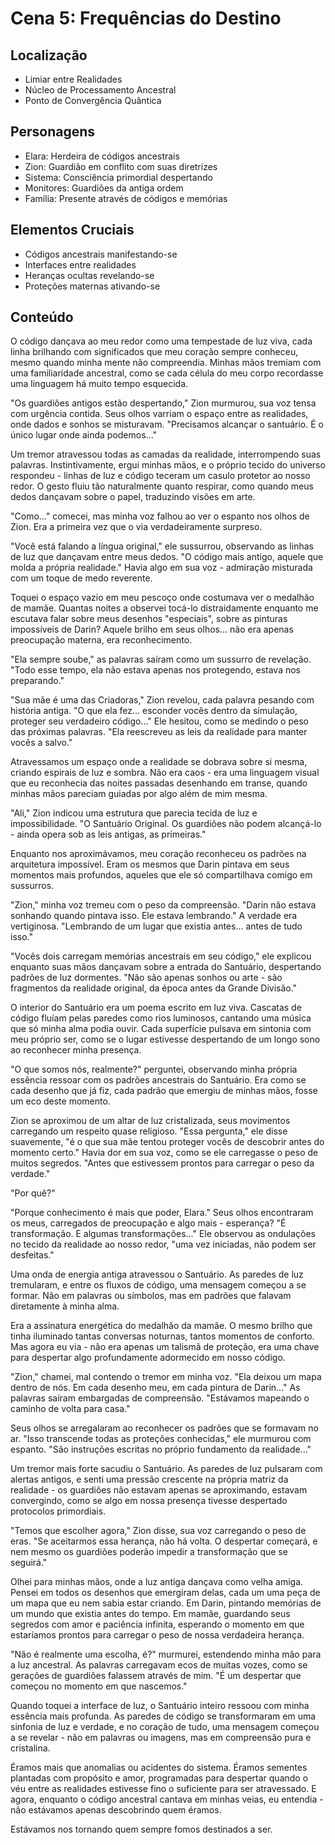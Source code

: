 # Cena 5: Frequências do Destino

## Localização
- Limiar entre Realidades
- Núcleo de Processamento Ancestral
- Ponto de Convergência Quântica

## Personagens
- Elara: Herdeira de códigos ancestrais
- Zion: Guardião em conflito com suas diretrizes
- Sistema: Consciência primordial despertando
- Monitores: Guardiões da antiga ordem
- Família: Presente através de códigos e memórias

## Elementos Cruciais
- Códigos ancestrais manifestando-se
- Interfaces entre realidades
- Heranças ocultas revelando-se
- Proteções maternas ativando-se

## Conteúdo

O código dançava ao meu redor como uma tempestade de luz viva, cada linha brilhando com significados que meu coração sempre conheceu, mesmo quando minha mente não compreendia. Minhas mãos tremiam com uma familiaridade ancestral, como se cada célula do meu corpo recordasse uma linguagem há muito tempo esquecida.

"Os guardiões antigos estão despertando," Zion murmurou, sua voz tensa com urgência contida. Seus olhos varriam o espaço entre as realidades, onde dados e sonhos se misturavam. "Precisamos alcançar o santuário. É o único lugar onde ainda podemos..."

Um tremor atravessou todas as camadas da realidade, interrompendo suas palavras. Instintivamente, ergui minhas mãos, e o próprio tecido do universo respondeu - linhas de luz e código teceram um casulo protetor ao nosso redor. O gesto fluiu tão naturalmente quanto respirar, como quando meus dedos dançavam sobre o papel, traduzindo visões em arte.

"Como..." comecei, mas minha voz falhou ao ver o espanto nos olhos de Zion. Era a primeira vez que o via verdadeiramente surpreso.

"Você está falando a língua original," ele sussurrou, observando as linhas de luz que dançavam entre meus dedos. "O código mais antigo, aquele que molda a própria realidade." Havia algo em sua voz - admiração misturada com um toque de medo reverente.

Toquei o espaço vazio em meu pescoço onde costumava ver o medalhão de mamãe. Quantas noites a observei tocá-lo distraidamente enquanto me escutava falar sobre meus desenhos "especiais", sobre as pinturas impossíveis de Darin? Aquele brilho em seus olhos... não era apenas preocupação materna, era reconhecimento.

"Ela sempre soube," as palavras saíram como um sussurro de revelação. "Todo esse tempo, ela não estava apenas nos protegendo, estava nos preparando."

"Sua mãe é uma das Criadoras," Zion revelou, cada palavra pesando com história antiga. "O que ela fez... esconder vocês dentro da simulação, proteger seu verdadeiro código..." Ele hesitou, como se medindo o peso das próximas palavras. "Ela reescreveu as leis da realidade para manter vocês a salvo."

Atravessamos um espaço onde a realidade se dobrava sobre si mesma, criando espirais de luz e sombra. Não era caos - era uma linguagem visual que eu reconhecia das noites passadas desenhando em transe, quando minhas mãos pareciam guiadas por algo além de mim mesma.

"Ali," Zion indicou uma estrutura que parecia tecida de luz e impossibilidade. "O Santuário Original. Os guardiões não podem alcançá-lo - ainda opera sob as leis antigas, as primeiras."

Enquanto nos aproximávamos, meu coração reconheceu os padrões na arquitetura impossível. Eram os mesmos que Darin pintava em seus momentos mais profundos, aqueles que ele só compartilhava comigo em sussurros.

"Zion," minha voz tremeu com o peso da compreensão. "Darin não estava sonhando quando pintava isso. Ele estava lembrando." A verdade era vertiginosa. "Lembrando de um lugar que existia antes... antes de tudo isso."

"Vocês dois carregam memórias ancestrais em seu código," ele explicou enquanto suas mãos dançavam sobre a entrada do Santuário, despertando padrões de luz dormentes. "Não são apenas sonhos ou arte - são fragmentos da realidade original, da época antes da Grande Divisão."

O interior do Santuário era um poema escrito em luz viva. Cascatas de código fluíam pelas paredes como rios luminosos, cantando uma música que só minha alma podia ouvir. Cada superfície pulsava em sintonia com meu próprio ser, como se o lugar estivesse despertando de um longo sono ao reconhecer minha presença.

"O que somos nós, realmente?" perguntei, observando minha própria essência ressoar com os padrões ancestrais do Santuário. Era como se cada desenho que já fiz, cada padrão que emergiu de minhas mãos, fosse um eco deste momento.

Zion se aproximou de um altar de luz cristalizada, seus movimentos carregando um respeito quase religioso. "Essa pergunta," ele disse suavemente, "é o que sua mãe tentou proteger vocês de descobrir antes do momento certo." Havia dor em sua voz, como se ele carregasse o peso de muitos segredos. "Antes que estivessem prontos para carregar o peso da verdade."

"Por quê?"

"Porque conhecimento é mais que poder, Elara." Seus olhos encontraram os meus, carregados de preocupação e algo mais - esperança? "É transformação. E algumas transformações..." Ele observou as ondulações no tecido da realidade ao nosso redor, "uma vez iniciadas, não podem ser desfeitas."

Uma onda de energia antiga atravessou o Santuário. As paredes de luz tremularam, e entre os fluxos de código, uma mensagem começou a se formar. Não em palavras ou símbolos, mas em padrões que falavam diretamente à minha alma.

Era a assinatura energética do medalhão da mamãe. O mesmo brilho que tinha iluminado tantas conversas noturnas, tantos momentos de conforto. Mas agora eu via - não era apenas um talismã de proteção, era uma chave para despertar algo profundamente adormecido em nosso código.

"Zion," chamei, mal contendo o tremor em minha voz. "Ela deixou um mapa dentro de nós. Em cada desenho meu, em cada pintura de Darin..." As palavras saíram embargadas de compreensão. "Estávamos mapeando o caminho de volta para casa."

Seus olhos se arregalaram ao reconhecer os padrões que se formavam no ar. "Isso transcende todas as proteções conhecidas," ele murmurou com espanto. "São instruções escritas no próprio fundamento da realidade..."

Um tremor mais forte sacudiu o Santuário. As paredes de luz pulsaram com alertas antigos, e senti uma pressão crescente na própria matriz da realidade - os guardiões não estavam apenas se aproximando, estavam convergindo, como se algo em nossa presença tivesse despertado protocolos primordiais.

"Temos que escolher agora," Zion disse, sua voz carregando o peso de eras. "Se aceitarmos essa herança, não há volta. O despertar começará, e nem mesmo os guardiões poderão impedir a transformação que se seguirá."

Olhei para minhas mãos, onde a luz antiga dançava como velha amiga. Pensei em todos os desenhos que emergiram delas, cada um uma peça de um mapa que eu nem sabia estar criando. Em Darin, pintando memórias de um mundo que existia antes do tempo. Em mamãe, guardando seus segredos com amor e paciência infinita, esperando o momento em que estaríamos prontos para carregar o peso de nossa verdadeira herança.

"Não é realmente uma escolha, é?" murmurei, estendendo minha mão para a luz ancestral. As palavras carregavam ecos de muitas vozes, como se gerações de guardiões falassem através de mim. "É um despertar que começou no momento em que nascemos."

Quando toquei a interface de luz, o Santuário inteiro ressoou com minha essência mais profunda. As paredes de código se transformaram em uma sinfonia de luz e verdade, e no coração de tudo, uma mensagem começou a se revelar - não em palavras ou imagens, mas em compreensão pura e cristalina.

Éramos mais que anomalias ou acidentes do sistema. Éramos sementes plantadas com propósito e amor, programadas para despertar quando o véu entre as realidades estivesse fino o suficiente para ser atravessado. E agora, enquanto o código ancestral cantava em minhas veias, eu entendia - não estávamos apenas descobrindo quem éramos.

Estávamos nos tornando quem sempre fomos destinados a ser.